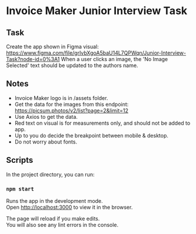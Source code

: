 # Invoice Maker Junior Interview Task

## Task

Create the app shown in Figma visual: https://www.figma.com/file/grIvbXgoA5baU14L7QPWqn/Junior-Interview-Task?node-id=0%3A1
When a user clicks an image, the 'No Image Selected' text should be updated to the authors name.

## Notes

- Invoice Maker logo is in /assets folder.
- Get the data for the images from this endpoint: https://picsum.photos/v2/list?page=2&limit=12
- Use Axios to get the data.
- Red text on visual is for measurements only, and should not be added to app.
- Up to you do decide the breakpoint between mobile & desktop.
- Do not worry about fonts.

## Scripts

In the project directory, you can run:

### `npm start`

Runs the app in the development mode.<br />
Open [http://localhost:3000](http://localhost:3000) to view it in the browser.

The page will reload if you make edits.<br />
You will also see any lint errors in the console.
